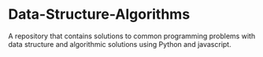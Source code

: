 # Data-Structure-Algorithms
A repository that contains solutions to common programming problems with data structure and algorithmic solutions using Python and javascript.
